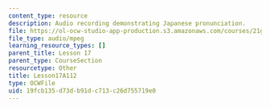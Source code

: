 ```yaml
---
content_type: resource
description: Audio recording demonstrating Japanese pronunciation.
file: https://ol-ocw-studio-app-production.s3.amazonaws.com/courses/21g-504-japanese-iv-spring-2009/19fcb135d73db91dc713c26d755719e0_Lesson17A112.mp3
file_type: audio/mpeg
learning_resource_types: []
parent_title: Lesson 17
parent_type: CourseSection
resourcetype: Other
title: Lesson17A112
type: OCWFile
uid: 19fcb135-d73d-b91d-c713-c26d755719e0
---
```

